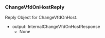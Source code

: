 ### ChangeVfdOnHostReply
Reply Object for ChangeVfdOnHost.

- output: InternalChangeVfdOnHostResponse
  - None
